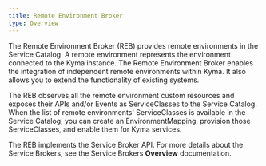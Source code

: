 ```yaml
---
title: Remote Environment Broker
type: Overview
---
```


The Remote Environment Broker (REB) provides remote environments in the Service Catalog. A remote environment represents the environment connected to the Kyma instance. The Remote Environment Broker enables the integration of independent remote environments within Kyma. It also allows you to extend the functionality of existing systems.

The REB observes all the remote environment custom resources and exposes their APIs and/or Events as ServiceClasses to the Service Catalog. When the list of remote environments' ServiceClasses is available in the Service Catalog, you can create an EnvironmentMapping, provision those ServiceClasses, and enable them for Kyma services.

The REB implements the Service Broker API. For more details about the Service Brokers, see the Service Brokers **Overview** documentation.
